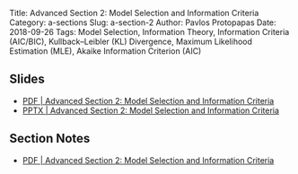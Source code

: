Title: Advanced Section 2: Model Selection and Information Criteria
Category: a-sections
Slug: a-section-2
Author: Pavlos Protopapas
Date: 2018-09-26
Tags: Model Selection, Information Theory, Information Criteria (AIC/BIC), Kullback–Leibler (KL) Divergence,  Maximum Likelihood Estimation (MLE), Akaike Information Criterion (AIC)


## Slides

- [PDF | Advanced Section 2: Model Selection and Information Criteria]({attach}presentation/Adv_Section2_Slides.pdf)
- [PPTX | Advanced Section 2: Model Selection and Information Criteria]({attach}presentation/Adv_Section2_Slides.pptx)

## Section Notes

- [PDF | Advanced Section 2: Model Selection and Information Criteria]({attach}presentation/a-sec2-MLEtoAIC.pdf)
